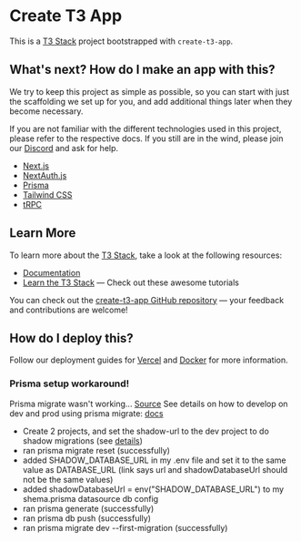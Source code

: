 # Create T3 App

This is a [T3 Stack](https://create.t3.gg/) project bootstrapped with `create-t3-app`.

## What's next? How do I make an app with this?

We try to keep this project as simple as possible, so you can start with just the scaffolding we set up for you, and add additional things later when they become necessary.

If you are not familiar with the different technologies used in this project, please refer to the respective docs. If you still are in the wind, please join our [Discord](https://t3.gg/discord) and ask for help.

- [Next.js](https://nextjs.org)
- [NextAuth.js](https://next-auth.js.org)
- [Prisma](https://prisma.io)
- [Tailwind CSS](https://tailwindcss.com)
- [tRPC](https://trpc.io)

## Learn More

To learn more about the [T3 Stack](https://create.t3.gg/), take a look at the following resources:

- [Documentation](https://create.t3.gg/)
- [Learn the T3 Stack](https://create.t3.gg/en/faq#what-learning-resources-are-currently-available) — Check out these awesome tutorials

You can check out the [create-t3-app GitHub repository](https://github.com/t3-oss/create-t3-app) — your feedback and contributions are welcome!

## How do I deploy this?

Follow our deployment guides for [Vercel](https://create.t3.gg/en/deployment/vercel) and [Docker](https://create.t3.gg/en/deployment/docker) for more information.


### Prisma setup workaround!
Prisma migrate wasn't working... [Source](https://github.com/prisma/prisma/issues/16853#issuecomment-1364180940)
See details on how to develop on dev and prod using prisma migrate: [docs](https://www.prisma.io/docs/guides/database/developing-with-prisma-migrate)

* Create 2 projects, and set the shadow-url to the dev project to do shadow migrations (see [details](https://www.prisma.io/docs/concepts/components/prisma-migrate/shadow-database))
* ran prisma migrate reset (successfully)
* added SHADOW_DATABASE_URL in my .env file and set it to the same value as DATABASE_URL (link says url and shadowDatabaseUrl should not be the same values)
* added shadowDatabaseUrl = env("SHADOW_DATABASE_URL") to my shema.prisma datasource db config
* ran prisma generate (successfully)
* ran prisma db push (successfully)
* ran prisma migrate dev --first-migration (successfully)
